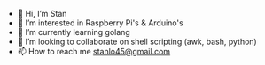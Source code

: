 - 👋 Hi, I’m Stan
- 👀 I’m interested in Raspberry Pi's & Arduino's
- 🌱 I’m currently learning golang
- 💞️ I’m looking to collaborate on shell scripting (awk, bash, python) 
- 📫 How to reach me stanlo45@gmail.com

<!---
stanlo45/stanlo45 is a ✨ special ✨ repository because its `README.md` (this file) appears on your GitHub profile.
You can click the Preview link to take a look at your changes.
--->
